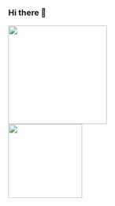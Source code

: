 ### Hi there 👋

<!--
**hasegawa2073/hasegawa2073** is a ✨ _special_ ✨ repository because its `README.md` (this file) appears on your GitHub profile.

Here are some ideas to get you started:

- 🔭 I’m currently working on ...
- 🌱 I’m currently learning ...
- 👯 I’m looking to collaborate on ...
- 🤔 I’m looking for help with ...
- 💬 Ask me about ...
- 📫 How to reach me: ...
- 😄 Pronouns: ...
- ⚡ Fun fact: ...
-->


<div>
  <a href="https://github-readme-stats.vercel.app/api?username=hasegawa2073&count_private=true&show_icons=true">
   <img height="200px" src="https://github-readme-stats.vercel.app/api?username=hasegawa2073&count_private=true&show_icons=true" />
  </a>
</div>
<div>
  <a href="https://github-readme-stats.vercel.app/api/top-langs/?username=hasegawa2073&count_private=true">
    <img height="150px" src="https://github-readme-stats.vercel.app/api/top-langs/?username=hasegawa2073&count_private=true&layout=compact" />
  </a>
</div>
